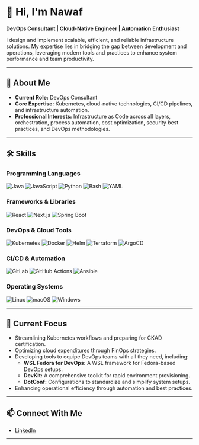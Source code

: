# 👋 Hi, I'm Nawaf  

**DevOps Consultant | Cloud-Native Engineer | Automation Enthusiast**  

I design and implement scalable, efficient, and reliable infrastructure solutions. My expertise lies in bridging the gap between development and operations, leveraging modern tools and practices to enhance system performance and team productivity.

---

## 📄 **About Me**  
- **Current Role:** DevOps Consultant  
- **Core Expertise:** Kubernetes, cloud-native technologies, CI/CD pipelines, and infrastructure automation.  
- **Professional Interests:** Infrastructure as Code across all layers, orchestration, process automation, cost optimization, security best practices, and DevOps methodologies.

---

## 🛠️ **Skills**

### **Programming Languages**
![Java](https://img.shields.io/badge/-Java-007396?logo=oracle&logoColor=white)
![JavaScript](https://img.shields.io/badge/-JavaScript-F7DF1E?logo=javascript&logoColor=black)
![Python](https://img.shields.io/badge/-Python-3776AB?logo=python&logoColor=white)
![Bash](https://img.shields.io/badge/-Bash-4EAA25?logo=gnubash&logoColor=white)
![YAML](https://img.shields.io/badge/-YAML-CB171E?logo=yaml&logoColor=white)

### **Frameworks & Libraries**
![React](https://img.shields.io/badge/-React-61DAFB?logo=react&logoColor=black)
![Next.js](https://img.shields.io/badge/-Next.js-000000?logo=nextdotjs&logoColor=white)
![Spring Boot](https://img.shields.io/badge/-Spring%20Boot-6DB33F?logo=springboot&logoColor=white)

### **DevOps & Cloud Tools**
![Kubernetes](https://img.shields.io/badge/-Kubernetes-326CE5?logo=kubernetes&logoColor=white)
![Docker](https://img.shields.io/badge/-Docker-2496ED?logo=docker&logoColor=white)
![Helm](https://img.shields.io/badge/-Helm-0F1689?logo=helm&logoColor=white)
![Terraform](https://img.shields.io/badge/-Terraform-623CE4?logo=terraform&logoColor=white)
![ArgoCD](https://img.shields.io/badge/-ArgoCD-EF7B4D?logo=argo&logoColor=white)

### **CI/CD & Automation**
![GitLab](https://img.shields.io/badge/-GitLab-FC6D26?logo=gitlab&logoColor=white)
![GitHub Actions](https://img.shields.io/badge/-GitHub%20Actions-2088FF?logo=githubactions&logoColor=white)
![Ansible](https://img.shields.io/badge/-Ansible-EE0000?logo=ansible&logoColor=white)

### **Operating Systems**
![Linux](https://img.shields.io/badge/-Linux-FCC624?logo=linux&logoColor=black)
![macOS](https://img.shields.io/badge/-macOS-000000?logo=apple&logoColor=white)
![Windows](https://img.shields.io/badge/-Windows-0078D6?logo=windows&logoColor=white)

---

## 🎯 **Current Focus**  
- Streamlining Kubernetes workflows and preparing for CKAD certification.  
- Optimizing cloud expenditures through FinOps strategies.  
- Developing tools to equipe DevOps teams with all they need, including:
  - **WSL Fedora for DevOps:** A WSL framework for Fedora-based DevOps setups.
  - **DevKit:** A comprehensive toolkit for rapid environment provisioning.
  - **DotConf:** Configurations to standardize and simplify system setups.  
- Enhancing operational efficiency through automation and best practices.

---

## 📫 **Connect With Me**  
- [LinkedIn](https://linkedin.com/in/nalwisidi)

---
